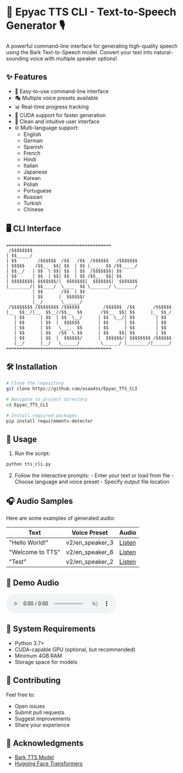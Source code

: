 # 🎯 Epyac TTS CLI - Text-to-Speech Generator 🎙️

A powerful command-line interface for generating high-quality speech using the Bark Text-to-Speech model. Convert your text into natural-sounding voice with multiple speaker options!

## ✨ Features

- 🚀 Easy-to-use command-line interface
- 🎭 Multiple voice presets available
- 📊 Real-time progress tracking
- 💪 CUDA support for faster generation
- 🎨 Clean and intuitive user interface
- 🌐 Multi-language support:
    - English
    - German
    - Spanish
    - French
    - Hindi
    - Italian
    - Japanese
    - Korean
    - Polish
    - Portuguese
    - Russian
    - Turkish
    - Chinese

## 🖥️ CLI Interface

```
========================================
 /$$$$$$$$                                                     
| $$_____/                                                     
| $$        /$$$$$$  /$$   /$$  /$$$$$$   /$$$$$$$             
| $$$$$    /$$__  $$| $$  | $$ |____  $$ /$$_____/             
| $$__/   | $$  \ $$| $$  | $$  /$$$$$$$| $$                   
| $$      | $$  | $$| $$  | $$ /$$__  $$| $$                   
| $$$$$$$$| $$$$$$$/|  $$$$$$$|  $$$$$$$|  $$$$$$$             
|________/| $$____/  \____  $$ \_______/ \_______/             
          | $$       /$$  | $$                                 
          | $$      |  $$$$$$/                                 
          |__/       \______/                                  
 /$$$$$$$$ /$$$$$$$$ /$$$$$$         /$$$$$$  /$$       /$$$$$$
|__  $$__/|__  $$__//$$__  $$       /$$__  $$| $$      |_  $$_/
   | $$      | $$  | $$  \__/      | $$  \__/| $$        | $$  
   | $$      | $$  |  $$$$$$       | $$      | $$        | $$  
   | $$      | $$   \____  $$      | $$      | $$        | $$  
   | $$      | $$   /$$  \ $$      | $$    $$| $$        | $$  
   | $$      | $$  |  $$$$$$/      |  $$$$$$/| $$$$$$$$ /$$$$$$
   |__/      |__/   \______/        \______/ |________/|______/
========================================
```

## 🛠️ Installation

```bash
# Clone the repository
git clone https://github.com/asaadzx/Epyac_TTS_CLI

# Navigate to project directory
cd Epyac_TTS_CLI

# Install required packages
pip install requirements-detector
```

## 🚀 Usage

1. Run the script:
```bash
python tts_cli.py
```

2. Follow the interactive prompts:
        - Enter your text or load from file
        - Choose language and voice preset
        - Specify output file location

## 🎧 Audio Samples

Here are some examples of generated audio:

| Text | Voice Preset | Audio |
|------|-------------|-------|
| "Hello World!" | v2/en_speaker_3 | [Listen](samples/hello_world.wav) |
| "Welcome to TTS" | v2/en_speaker_6 | [Listen](samples/welcome.wav) |
| "Test" | v2/en_speaker_2 | [Listen](samples/test.wav) |

## 🎵 Demo Audio

<audio controls autoplay muted>
    <source src="samples/test.ogg" type="audio/ogg">
    <source src="samples/test.wav" type="audio/wav">
    Your browser does not support the audio element.
</audio>

## 🔧 System Requirements

- Python 3.7+
- CUDA-capable GPU (optional, but recommended)
- Minimum 4GB RAM
- Storage space for models

## 👥 Contributing

Feel free to:
- Open issues
- Submit pull requests
- Suggest improvements
- Share your experience

## 🙏 Acknowledgments

- [Bark TTS Model](https://github.com/suno-ai/bark)
- [Hugging Face Transformers](https://huggingface.co/transformers)
